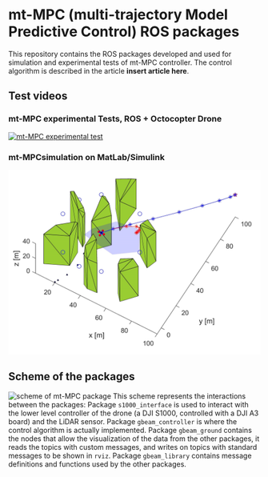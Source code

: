 # mt-MPC (multi-trajectory Model Predictive Control) ROS packages

This repository contains the ROS packages developed and used for simulation and experimental tests of mt-MPC controller.
The control algorithm is described in the article **insert article here**.

## Test videos

### mt-MPC experimental Tests, ROS + Octocopter Drone
[![mt-MPC experimental test](img/test.png)](https://www.youtube.com/watch?v=0suE8IxzbC0)

### mt-MPCsimulation on MatLab/Simulink
[![mt-MPC matlab simulation](img/multi-traj.JPG)](https://www.youtube.com/watch?v=9D0L84BI0Cg)

## Scheme of the packages
![scheme of mt-MPC package](img/11_gbeam_scheme.png "packages scheme")
This scheme represents the interactions between the packages:
Package `s1000_interface` is used to interact with the lower level controller of the drone (a DJI S1000, controlled with a DJI A3 board) and the LiDAR sensor.
Package `gbeam_controller` is where the control algorithm is actually implemented.
Package `gbeam_ground` contains the nodes that allow the visualization of the data from the other packages, it reads the topics with custom messages, and writes on topics with standard messages to be shown in `rviz`.
Package `gbeam_library` contains message definitions and functions used by the other packages.
